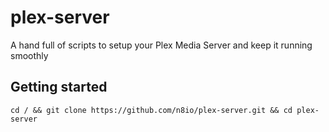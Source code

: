 # plex-server
A hand full of scripts to setup your Plex Media Server and keep it running smoothly

## Getting started

```
cd / && git clone https://github.com/n8io/plex-server.git && cd plex-server
```
